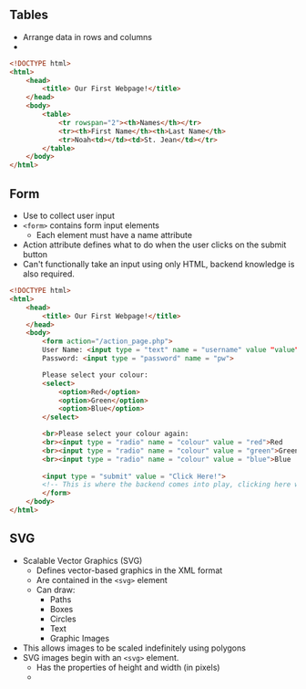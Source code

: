 ## Tables
- Arrange data in rows and columns
- 
```HTML
<!DOCTYPE html>
<html>
	<head>
		<title> Our First Webpage!</title>
	</head>
	<body>
		<table>
			<tr rowspan="2"><th>Names</th></tr>
			<tr><th>First Name</th><th>Last Name</th>
			<tr>Noah<td></td><td>St. Jean</td></tr>
		</table>
	</body>
</html>
```
## Form
- Use to collect user input
- `<form>` contains form input elements
	- Each element must have a name attribute
- Action attribute defines what to do when the user clicks on the submit button
- Can't functionally take an input using only HTML, backend knowledge is also required.
```HTML
<!DOCTYPE html>
<html>
	<head>
		<title> Our First Webpage!</title>
	</head>
	<body>
		<form action="/action_page.php">
		User Name: <input type = "text" name = "username" value "value">
		Password: <input type = "password" name = "pw">

		Please select your colour:
		<select>
			<option>Red</option>
			<option>Green</option>
			<option>Blue</option>
		</select>

		<br>Please select your colour again:
		<br><input type = "radio" name = "colour" value = "red">Red
		<br><input type = "radio" name = "colour" value = "green">Green
		<br><input type = "radio" name = "colour" value = "blue">Blue
		
		<input type = "submit" value = "Click Here!">
		<!-- This is where the backend comes into play, clicking here will simply cause an error. -->		
		</form>
	</body>
</html>
```

## SVG
- Scalable Vector Graphics (SVG)
	- Defines vector-based graphics in the XML format
	- Are contained in the `<svg>` element
	- Can draw:
		- Paths
		- Boxes
		- Circles
		- Text
		- Graphic Images
- This allows images to be scaled indefinitely using polygons
- SVG images begin with an `<svg>` element.
	- Has the properties of height and width (in pixels)
	- 
